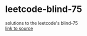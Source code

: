 # leetcode-blind-75
solutions to the leetcode's blind-75
<br/>
[link to source](https://leetcode.com/discuss/general-discussion/460599/blind-75-leetcode-questions)
